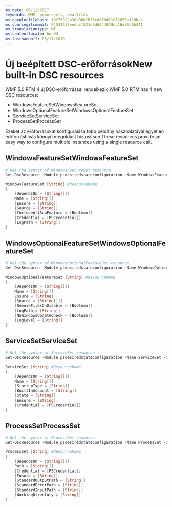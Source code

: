 ```yaml
---
ms.date: 06/12/2017
keywords: WMF, powershell, beállítás
ms.openlocfilehash: 18f77922a30e8b6fb73c08f0d218f2655a129bce
ms.sourcegitcommit: 54534635eedacf531d8d6344019dc16a50b8b441
ms.translationtype: MT
ms.contentlocale: hu-HU
ms.lasthandoff: 05/17/2018
---
```

# <a name="new-built-in-dsc-resources"></a><span data-ttu-id="746f0-102">Új beépített DSC-erőforrások</span><span class="sxs-lookup"><span data-stu-id="746f0-102">New built-in DSC resources</span></span>

<span data-ttu-id="746f0-103">WMF 5.0 RTM 4 új DSC-erőforrással rendelkezik:</span><span class="sxs-lookup"><span data-stu-id="746f0-103">WMF 5.0 RTM has 4 new DSC resources:</span></span>
* <span data-ttu-id="746f0-104">WindowsFeatureSet</span><span class="sxs-lookup"><span data-stu-id="746f0-104">WindowsFeatureSet</span></span>
* <span data-ttu-id="746f0-105">WindowsOptionalFeatureSet</span><span class="sxs-lookup"><span data-stu-id="746f0-105">WindowsOptionalFeatureSet</span></span>
* <span data-ttu-id="746f0-106">ServiceSet</span><span class="sxs-lookup"><span data-stu-id="746f0-106">ServiceSet</span></span>
* <span data-ttu-id="746f0-107">ProcessSet</span><span class="sxs-lookup"><span data-stu-id="746f0-107">ProcessSet</span></span>

<span data-ttu-id="746f0-108">Ezeket az erőforrásokat konfigurálása több példány használatával egyetlen erőforráshívás könnyű megoldást biztosítson.</span><span class="sxs-lookup"><span data-stu-id="746f0-108">These resources provide an easy way to configure multiple instances using a single resource call.</span></span>

## <a name="windowsfeatureset"></a><span data-ttu-id="746f0-109">WindowsFeatureSet</span><span class="sxs-lookup"><span data-stu-id="746f0-109">WindowsFeatureSet</span></span>

```powershell
# Get the syntax of WindowsFeatureSet resource
Get-DscResource -Module psdesiredstateconfiguration -Name WindowsFeatureSet -Syntax

WindowsFeatureSet [String] #ResourceName
{
    [DependsOn = [String[]]]
    Name = [String[]]
    [Ensure = [String]]
    [Source = [String]]
    [IncludeAllSubFeature = [Boolean]]
    [Credential = [PSCredential]]
    [LogPath = [String]]
}
```

## <a name="windowsoptionalfeatureset"></a><span data-ttu-id="746f0-110">WindowsOptionalFeatureSet</span><span class="sxs-lookup"><span data-stu-id="746f0-110">WindowsOptionalFeatureSet</span></span>

```powershell
# Get the syntax of WindowsOptionalFeatureSet resource
Get-DscResource -Module psdesiredstateconfiguration -Name WindowsOptionalFeatureSet -Syntax

WindowsOptionalFeatureSet [String] #ResourceName
{
    [DependsOn = [String[]]]
    Name = [String[]]
    Ensure = [String]
    [Source = [String[]]]
    [RemoveFilesOnDisable = [Boolean]]
    [LogPath = [String]]
    [NoWindowsUpdateCheck = [Boolean]]
    [LogLevel = [String]]
}
```

## <a name="serviceset"></a><span data-ttu-id="746f0-111">ServiceSet</span><span class="sxs-lookup"><span data-stu-id="746f0-111">ServiceSet</span></span>

```powershell
# Get the syntax of ServiceSet resource
Get-DscResource -Module psdesiredstateconfiguration -Name ServiceSet -Syntax

ServiceSet [String] #ResourceName
{
    [DependsOn = [String[]]]
    Name = [String[]]
    [StartupType = [String]]
    [BuiltInAccount = [String]]
    [State = [String]]
    [Ensure = [String]]
    [Credential = [PSCredential]]
}
```

## <a name="processset"></a><span data-ttu-id="746f0-112">ProcessSet</span><span class="sxs-lookup"><span data-stu-id="746f0-112">ProcessSet</span></span>

```powershell
# Get the syntax of ProcessSet resource
Get-DscResource -Module psdesiredstateconfiguration -Name ProcessSet -Syntax

ProcessSet [String] #ResourceName
{
    [DependsOn = [String[]]]
    Path = [String[]]
    [Credential = [PSCredential]]
    [Ensure = [String]]
    [StandardOutputPath = [String]]
    [StandardErrorPath = [String]]
    [StandardInputPath = [String]]
    [WorkingDirectory = [String]]
}
```
